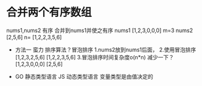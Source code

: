 # 合并两个有序数组

nums1,nums2 有序 合并到nums1并使之有序
nums1 [1,2,3,0,0,0] m=3
nums2 [2,5,6]       n=
[1,2,2,3,5,6]

- 方法一 蛮力
    排序算法？冒泡排序
    1.nums2放到nums1后面，
    2.使用冒泡排序
    [1,2,3,2,5,6]
    [1,2,2,3,5,6]
    3.冒泡排序时间复杂度o(n*n)
        减少一下？
        [1,2,3,0,0,0]
        [2,5,6]
        

- GO 静态类型语言
    JS 动态类型语言 变量类型是由值决定的
